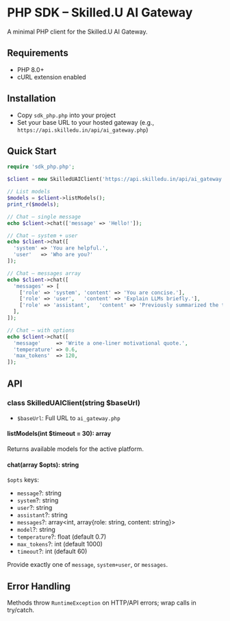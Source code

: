 # PHP SDK – Skilled.U AI Gateway

A minimal PHP client for the Skilled.U AI Gateway.

## Requirements
- PHP 8.0+
- cURL extension enabled

## Installation
- Copy `sdk_php.php` into your project
- Set your base URL to your hosted gateway (e.g., `https://api.skilledu.in/api/ai_gateway.php`)

## Quick Start
```php
require 'sdk_php.php';

$client = new SkilledUAIClient('https://api.skilledu.in/api/ai_gateway.php');

// List models
$models = $client->listModels();
print_r($models);

// Chat – single message
echo $client->chat(['message' => 'Hello!']);

// Chat – system + user
echo $client->chat([
  'system' => 'You are helpful.',
  'user'   => 'Who are you?'
]);

// Chat – messages array
echo $client->chat([
  'messages' => [
    ['role' => 'system', 'content' => 'You are concise.'],
    ['role' => 'user',   'content' => 'Explain LLMs briefly.'],
    ['role' => 'assistant',   'content' => 'Previously summarized the topic.'],
  ],
]);

// Chat – with options
echo $client->chat([
  'message'     => 'Write a one-liner motivational quote.',
  'temperature' => 0.6,
  'max_tokens'  => 120,
]);
```

## API

### class SkilledUAIClient(string $baseUrl)
- `$baseUrl`: Full URL to `ai_gateway.php`

#### listModels(int $timeout = 30): array
Returns available models for the active platform.

#### chat(array $opts): string
`$opts` keys:
- `message`?: string
- `system`?: string
- `user`?: string
- `assistant`?: string
- `messages`?: array<int, array{role: string, content: string}>
- `model`?: string
- `temperature`?: float (default 0.7)
- `max_tokens`?: int (default 1000)
- `timeout`?: int (default 60)

Provide exactly one of `message`, `system+user`, or `messages`.

## Error Handling
Methods throw `RuntimeException` on HTTP/API errors; wrap calls in try/catch.
